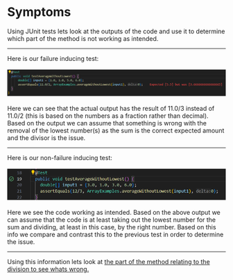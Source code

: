 # Symptoms
Using JUnit tests lets look at the outputs of the code and use it to determine which part of the method is not working as intended.

---
Here is our failure inducing test: \
\
![Image](lab3_bugs_1.png)	\
\
Here we can see that the actual output has the result of 11.0/3 instead of 11.0/2 (this is based on the numbers as a fraction 
rather than decimal). Based on the output we can assume that something is wrong with the removal of the lowest number(s) as 
the sum is the correct expected amount and the divisor is the issue.

---
Here is our non-failure inducing test: \
\
![Image](lab3_bugs_2.png) \
\
Here we see the code working as intended. Based on the above output we can assume that the code is at least taking out the lowest 
number for the sum and dividing, at least in this case, by the right number. Based on this info we compare and contrast
this to the previous test in order to determine the issue.

---
Using this information lets look at [the part of the method relating to the division to see whats wrong.](lab3_bugs_4thpage.md)
